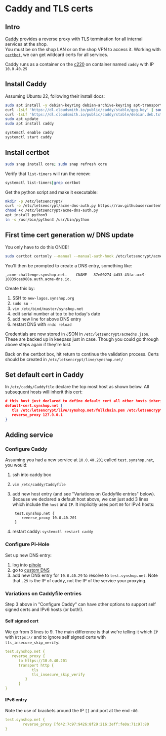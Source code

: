 # Caddy and TLS certs

## Intro

[Caddy](https://caddyserver.com/docs/install) provides a reverse proxy with TLS termination for all internal services at the shop.  
You must be on the shop LAN or on the shop VPN to access it. Working with [`certbot`](https://certbot.eff.org/instructions?ws=other&os=ubuntufocal&commit=%3E),
we can get wildcard certs for all services.

Caddy runs as a container on the [c220](/admins/c220/) on container named `caddy` with IP `10.0.40.29`

## Install Caddy

Assuming Ubuntu 22, following their install docs:

```bash
sudo apt install -y debian-keyring debian-archive-keyring apt-transport-https
curl -1sLf 'https://dl.cloudsmith.io/public/caddy/stable/gpg.key' | sudo gpg --dearmor -o /usr/share/keyrings/caddy-stable-archive-keyring.gpg
curl -1sLf 'https://dl.cloudsmith.io/public/caddy/stable/debian.deb.txt' | sudo tee /etc/apt/sources.list.d/caddy-stable.list
sudo apt update
sudo apt install caddy

systemctl enable caddy
systemctl start caddy
```

## Install certbot

```bash
sudo snap install core; sudo snap refresh core
```

Verify that `list-timers` will run the renew:

```bash
systemctl list-timers|grep certbot
```

Get the python script and make it executable:

```bash
mkdir -p /etc/letsencrypt/
curl -o /etc/letsencrypt/acme-dns-auth.py https://raw.githubusercontent.com/joohoi/acme-dns-certbot-joohoi/master/acme-dns-auth.py
chmod +x /etc/letsencrypt/acme-dns-auth.py
apt install python3
ln -s /usr/bin/python3 /usr/bin/python
```

## First time cert generation w/ DNS update

You only have to do this ONCE!

```bash
sudo certbot certonly --manual --manual-auth-hook /etc/letsencrypt/acme-dns-auth.py --preferred-challenges dns --debug-challenges -d \*.synshop.net -d synshop.net
```

You'll then be prompted to create a DNS entry, something like:

```
_acme-challenge.synshop.net. 	CNAME	87e00274-4d33-43fa-acc9-10839cee980a.auth.acme-dns.io.
```

Create this by:
1. SSH to `new-lagos.synshop.org`
1. `sudo su -`
1. `vim /etc/bind/master/synshop.net`
1. edit serial number at top to be today's date
1. add new line for above DNS entry
1. restart DNS with `rndc reload`

Credentials are now stored in JSON in `/etc/letsencrypt/acmedns.json`. These are backed up in keepass just in case. 
Though you could go through above steps again if they're lost.

Back on the certbot box, hit return to continue the validation process. Certs should 
be created in `/etc/letsencrypt/live/synshop.net/`

## Set default cert in Caddy

In `/etc/caddy/Caddyfile` declare the top most host as shown below.  All subsequent hosts will inherit this cert:

```json
# this host just declared to define default cert all other hosts inherit
default-cert.synshop.net {
   tls /etc/letsencrypt/live/synshop.net/fullchain.pem /etc/letsencrypt/live/synshop.net/privkey.pem
   reverse_proxy 127.0.0.1
}
```

## Adding service

### Configure Caddy 

Assuming you had a new service at `10.0.40.201` called `test.synshop.net`, you would:

1. ssh into caddy box 
2. `vim /etc/caddy/Caddyfile`
3. add new host entry (and see "Variations on Caddyfile entries" below). Because we declared a default host above, we can just add 3 lines which include the `host` and `IP`.  It implicitly uses port `80` for IPv4 hosts:

        test.synshop.net {
           reverse_proxy 10.0.40.201
        }

4. restart caddy:  `systemctl restart caddy`

### Configure Pi-Hole

Set up new DNS entry:

1. log into [pihole](https://10.0.40.66/admin/)
2. go to   [custom DNS](https://10.0.40.66/admin/dns_records.php)
4. add new DNS entry for `10.0.40.29` to resolve to  `test.synshop.net`. Note that `.29` is the IP of caddy, not the IP of the service your proxying.


### Variations on Caddyfile entries

Step 3 above in "Configure Caddy" can have other options to support self signed certs and IPv6 hosts (or both!). 

#### Self signed cert

We go from 3 lines to 9. The main difference is that we're telling it which `IP` with `https://` and to ignore self signed certs with `tls_insecure_skip_verify`:

```yaml
test.synshop.net {
   reverse_proxy {
      to https://10.0.40.201
      transport http {
            tls
            tls_insecure_skip_verify
         }
      }
}
```

#### IPv6 entry

Note the use of brackets around the IP `[]` and port at the end `:80`. 

```yaml
test.synshop.net {
        reverse_proxy [fd42:7c97:9426:8f29:216:3eff:fe0a:71c9]:80 
}
```


